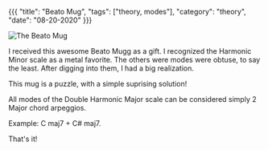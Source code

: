 {{{
  "title": "Beato Mug",
  "tags": ["theory, modes"],
  "category": "theory",
  "date": "08-20-2020"
}}}


![The Beato Mug](/images/beatoMug.jpg "The Beato Mug")

I received this awesome Beato Mugg as a gift. I recognized the Harmonic Minor scale as a metal favorite. The others were modes were obtuse, to say the least. After digging into them, I had a big realization.

This mug is a puzzle, with a simple suprising solution!

All modes of the Double Harmonic Major scale can be considered simply 2 Major chord arpeggios.

Example: C maj7 + C# maj7. 

That's it!



